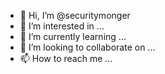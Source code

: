 - 👋 Hi, I’m @securitymonger
- 👀 I’m interested in ...
- 🌱 I’m currently learning ...
- 💞️ I’m looking to collaborate on ...
- 📫 How to reach me ...

<!---
securitymonger/48d26982fc2e0431f2ed32b3704d1d2c
0bb4bc8ee968bbc3578abdb2a65e1d1e
curitymonger is a ✨ special ✨ repository because its `README.md` (this file) appears on your GitHub profile.
You can click the Preview link to take a look at your changes.
--->
